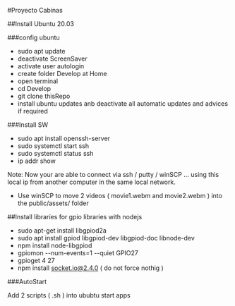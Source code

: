 #Proyecto Cabinas

##Install Ubuntu 20.03

###config ubuntu
 - sudo apt update
 - deactivate ScreenSaver
 - activate user autologin 
 - create folder Develop at Home
 - open terminal 
 - cd Develop
 - git clone thisRepo
 - install ubuntu updates anb deactivate all automatic updates and advices if required

###Install  SW

 - sudo apt install openssh-server
 - sudo systemctl start ssh
 - sudo systemctl status ssh
 - ip addr show
 
 Note: Now your are able to connect via ssh / putty / winSCP ... using this local ip from another computer in the same local network.

 - Use winSCP to move 2 videos ( movie1.webm and movie2.webm ) into the public/assets/ folder
 
 ##Install libraríes for gpio libraries with nodejs
 - sudo apt-get install libgpiod2a
 - sudo apt install gpiod libgpiod-dev libgpiod-doc libnode-dev
 - npm install node-libgpiod
 - gpiomon --num-events=1 --quiet GPIO27
 - gpioget 4 27
 - npm install socket.io@2.4.0 ( do not force nothig )

###AutoStart

 Add 2 scripts ( .sh ) into ububtu start apps
